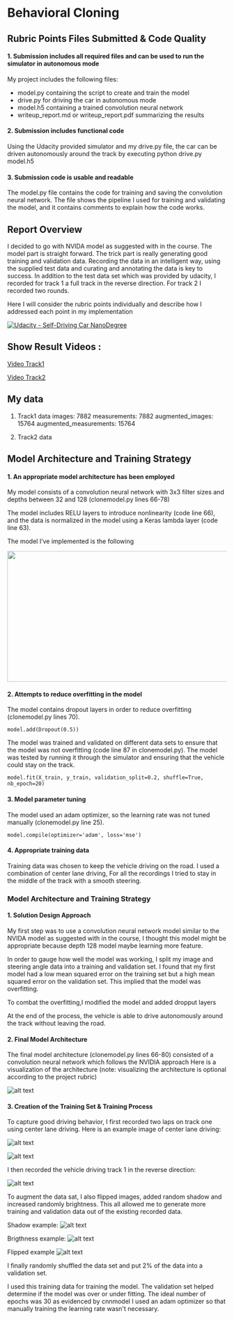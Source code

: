 # **Behavioral Cloning** 


## Rubric Points Files Submitted & Code Quality

#### 1. Submission includes all required files and can be used to run the simulator in autonomous mode

My project includes the following files:
* model.py containing the script to create and train the model
* drive.py for driving the car in autonomous mode
* model.h5 containing a trained convolution neural network 
* writeup_report.md or writeup_report.pdf summarizing the results

#### 2. Submission includes functional code
Using the Udacity provided simulator and my drive.py file, the car can be driven autonomously around the track by executing
python drive.py model.h5

#### 3. Submission code is usable and readable

The model.py file contains the code for training and saving the convolution neural network. The file shows the pipeline I used for training and validating the model, and it contains comments to explain how the code works.





Report Overview
---
I decided to go with NVIDA model as suggested with in the course. The model part is straight forward. The trick part is really generating good training and validation data. Recording the data in an intelligent way, using the supplied test data and curating and annotating the data is key to success. In addition to the test data set which was provided by udacity, I recorded for track 1 a full track in the reverse direction. For track 2 I recorded two rounds.

Here I will consider the rubric points individually and describe how I addressed each point in my implementation

[![Udacity - Self-Driving Car NanoDegree](https://s3.amazonaws.com/udacity-sdc/github/shield-carnd.svg)](http://www.udacity.com/drive)

[//]: # (Image References)


[image3]: ./imagesexamples/NVIDIA.png "NVIDIA Model"
[image4]: ./imagesexamples/center1.jpg  "Visualization"
[image5]: ./imagesexamples/center2.jpg  "Visualization"
[image6]: ./imagesexamples/reverse.jpg  "Visualization"
[image7]: ./imagesexamples/shadow.png  "Visualization"
[image8]: ./imagesexamples/brightness.png  "Visualization"
[image9]: ./imagesexamples/flipped.png  "Visualization"
[image10]: ./cnn.png  "Model KerasCNN"



## Show Result Videos :

[Video Track1](track1_video.mp4)

[Video Track2](track2_video.mp4) 


## My data

1. Track1 data
images: 7882
measurements: 7882
augmented_images: 15764
augmented_measurements: 15764

2. Track2 data



## Model Architecture and Training Strategy

#### 1. An appropriate model architecture has been employed

My model consists of a convolution neural network with 3x3 filter sizes and depths between 32 and 128 (clonemodel.py lines 66-78) 

The model includes RELU layers to introduce nonlinearity (code line 66), and the data is normalized in the model using a Keras lambda layer (code line 63). 

The model I’ve implemented is the following

<img src="./cnn.png" width=1000 height=300 >


#### 2. Attempts to reduce overfitting in the model

The model contains dropout layers in order to reduce overfitting (clonemodel.py lines 70). 

`model.add(Dropout(0.5))`

The model was trained and validated on different data sets to ensure that the model was not overfitting (code line 87 in clonemodel.py). The model was tested by running it through the simulator and ensuring that the vehicle could stay on the track.

`model.fit(X_train, y_train, validation_split=0.2, shuffle=True, nb_epoch=20)`


#### 3. Model parameter tuning

The model used an adam optimizer, so the learning rate was not tuned manually (clonemodel.py line 25).

`model.compile(optimizer='adam', loss='mse')`

#### 4. Appropriate training data

Training data was chosen to keep the vehicle driving on the road. I used a combination of center lane driving, For all the recordings I tried to stay in the middle of the track with a smooth steering.

### Model Architecture and Training Strategy

#### 1. Solution Design Approach


My first step was to use a convolution neural network model similar to the NVIDA model as suggested with in the course, I thought this model might be appropriate because depth 128 model maybe learning more feature.

In order to gauge how well the model was working, I split my image and steering angle data into a training and validation set. I found that my first model had a low mean squared error on the training set but a high mean squared error on the validation set. This implied that the model was overfitting. 

To combat the overfitting,I modified the model and added dropput layers 

At the end of the process, the vehicle is able to drive autonomously around the track without leaving the road.

#### 2. Final Model Architecture

The final model architecture (clonemodel.py lines 66-80) consisted of a convolution neural network which follows the NVIDIA approach
Here is a visualization of the architecture (note: visualizing the architecture is optional according to the project rubric)

![alt text][image3]

#### 3. Creation of the Training Set & Training Process



To capture good driving behavior, I first recorded two laps on track one using center lane driving. Here is an example image of center lane driving:

![alt text][image4]

![alt text][image5]

I then recorded the vehicle driving track 1 in the reverse direction:

![alt text][image6]


To augment the data sat, I also flipped images, added random shadow and increased randomly brightness. This all allowed me to generate more training and validation data out of the existing recorded data. 

Shadow example:
![alt text][image7]

Brigthness example:
![alt text][image8]

Flipped example
![alt text][image9]


I finally randomly shuffled the data set and put 2% of the data into a validation set. 

I used this training data for training the model. The validation set helped determine if the model was over or under fitting. The ideal number of epochs was 30 as evidenced by cnnmodel I used an adam optimizer so that manually training the learning rate wasn't necessary.
